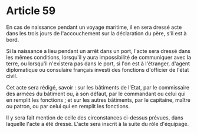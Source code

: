 # Article 59

En cas de naissance pendant un voyage maritime, il en sera dressé acte dans les trois jours de l'accouchement sur la déclaration du père, s'il est à bord.

Si la naissance a lieu pendant un arrêt dans un port, l'acte sera dressé dans les mêmes conditions, lorsqu'il y aura impossibilité de communiquer avec la terre, ou lorsqu'il n'existera pas dans le port, si l'on est à l'étranger, d'agent diplomatique ou consulaire français investi des fonctions d'officier de l'état civil.

Cet acte sera rédigé, savoir : sur les bâtiments de l'Etat, par       le commissaire des armées du bâtiment ou, à son défaut, par le commandant ou celui qui en remplit les fonctions ; et sur les autres bâtiments, par le capitaine, maître ou patron, ou par celui qui en remplit les fonctions.

Il y sera fait mention de celle des circonstances ci-dessus prévues, dans laquelle l'acte a été dressé. L'acte sera inscrit à la suite du rôle d'équipage.

